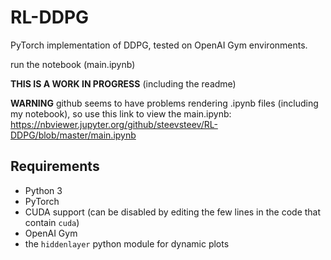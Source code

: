 # RL-DDPG
PyTorch implementation of DDPG, tested on OpenAI Gym environments.

run the notebook (main.ipynb)

**THIS IS A WORK IN PROGRESS** (including the readme)

**WARNING** github seems to have problems rendering .ipynb files (including my notebook), so use this link to view the main.ipynb: https://nbviewer.jupyter.org/github/steevsteev/RL-DDPG/blob/master/main.ipynb

## Requirements
* Python 3
* PyTorch
* CUDA support (can be disabled by editing the few lines in the code that contain `cuda`)
* OpenAI Gym
* the `hiddenlayer` python module for dynamic plots
